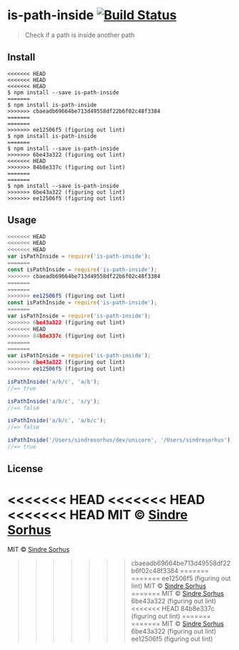 # is-path-inside [![Build Status](https://travis-ci.org/sindresorhus/is-path-inside.svg?branch=master)](https://travis-ci.org/sindresorhus/is-path-inside)

> Check if a path is inside another path


## Install

```
<<<<<<< HEAD
<<<<<<< HEAD
<<<<<<< HEAD
$ npm install --save is-path-inside
=======
$ npm install is-path-inside
>>>>>>> cbaeadb69664be713d49558df22b6f02c48f3384
=======
=======
>>>>>>> ee12506f5 (figuring out lint)
$ npm install is-path-inside
=======
$ npm install --save is-path-inside
>>>>>>> 6be43a322 (figuring out lint)
<<<<<<< HEAD
>>>>>>> 84b8e337c (figuring out lint)
=======
=======
$ npm install --save is-path-inside
>>>>>>> 6be43a322 (figuring out lint)
>>>>>>> ee12506f5 (figuring out lint)
```


## Usage

```js
<<<<<<< HEAD
<<<<<<< HEAD
<<<<<<< HEAD
var isPathInside = require('is-path-inside');
=======
const isPathInside = require('is-path-inside');
>>>>>>> cbaeadb69664be713d49558df22b6f02c48f3384
=======
=======
>>>>>>> ee12506f5 (figuring out lint)
const isPathInside = require('is-path-inside');
=======
var isPathInside = require('is-path-inside');
>>>>>>> 6be43a322 (figuring out lint)
<<<<<<< HEAD
>>>>>>> 84b8e337c (figuring out lint)
=======
=======
var isPathInside = require('is-path-inside');
>>>>>>> 6be43a322 (figuring out lint)
>>>>>>> ee12506f5 (figuring out lint)

isPathInside('a/b/c', 'a/b');
//=> true

isPathInside('a/b/c', 'x/y');
//=> false

isPathInside('a/b/c', 'a/b/c');
//=> false

isPathInside('/Users/sindresorhus/dev/unicorn', '/Users/sindresorhus');
//=> true
```


## License

<<<<<<< HEAD
<<<<<<< HEAD
<<<<<<< HEAD
MIT © [Sindre Sorhus](http://sindresorhus.com)
=======
MIT © [Sindre Sorhus](https://sindresorhus.com)
>>>>>>> cbaeadb69664be713d49558df22b6f02c48f3384
=======
=======
>>>>>>> ee12506f5 (figuring out lint)
MIT © [Sindre Sorhus](https://sindresorhus.com)
=======
MIT © [Sindre Sorhus](http://sindresorhus.com)
>>>>>>> 6be43a322 (figuring out lint)
<<<<<<< HEAD
>>>>>>> 84b8e337c (figuring out lint)
=======
=======
MIT © [Sindre Sorhus](http://sindresorhus.com)
>>>>>>> 6be43a322 (figuring out lint)
>>>>>>> ee12506f5 (figuring out lint)
